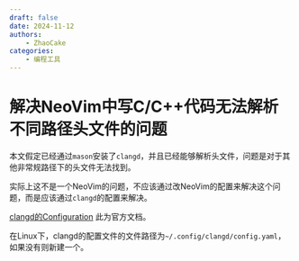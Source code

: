 ```yaml
---
draft: false
date: 2024-11-12
authors:
    - ZhaoCake
categories:
    - 编程工具
---
```


# 解决NeoVim中写C/C++代码无法解析不同路径头文件的问题

本文假定已经通过`mason`安装了`clangd`，并且已经能够解析头文件，问题是对于其他非常规路径下的头文件无法找到。

<!-- more -->

实际上这不是一个NeoVim的问题，不应该通过改NeoVim的配置来解决这个问题，而是应该通过`clangd`的配置来解决。

[clangd的Configuration](https://clangd.llvm.org/config) 此为官方文档。

在Linux下，clangd的配置文件的文件路径为`~/.config/clangd/config.yaml`，如果没有则新建一个。
